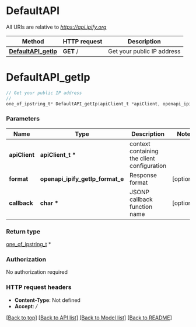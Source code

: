 # DefaultAPI

All URIs are relative to *https://api.ipify.org*

Method | HTTP request | Description
------------- | ------------- | -------------
[**DefaultAPI_getIp**](DefaultAPI.md#DefaultAPI_getIp) | **GET** / | Get your public IP address


# **DefaultAPI_getIp**
```c
// Get your public IP address
//
one_of_ipstring_t* DefaultAPI_getIp(apiClient_t *apiClient, openapi_ipify_getIp_format_e format, char * callback);
```

### Parameters
Name | Type | Description  | Notes
------------- | ------------- | ------------- | -------------
**apiClient** | **apiClient_t \*** | context containing the client configuration |
**format** | **openapi_ipify_getIp_format_e** | Response format | [optional] 
**callback** | **char \*** | JSONP callback function name | [optional] 

### Return type

[one_of_ipstring_t](one_of_ipstring.md) *


### Authorization

No authorization required

### HTTP request headers

 - **Content-Type**: Not defined
 - **Accept**: */*

[[Back to top]](#) [[Back to API list]](../README.md#documentation-for-api-endpoints) [[Back to Model list]](../README.md#documentation-for-models) [[Back to README]](../README.md)

